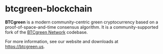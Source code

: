 # btcgreen-blockchain

**BTCgreen** is a modern community-centric green cryptocurrency based on a proof-of-space-and-time consensus algorithm. It is a community-supported fork of the [BTCgreen Network](https://github.com/BTCgreenNetwork/btcgreen-blockchain) codebase.

For more information, see our website and downloads at https://btcgreen.us.
